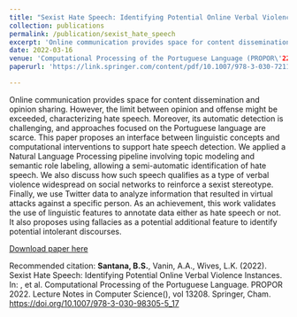 ```yaml
---
title: "Sexist Hate Speech: Identifying Potential Online Verbal Violence Instances"
collection: publications
permalink: /publication/sexist_hate_speech
excerpt: 'Online communication provides space for content dissemination and opinion sharing. However, the limit between opinion and offense might be exceeded, characterizing hate speech. Moreover, its automatic detection is challenging, and approaches focused on the Portuguese language are scarce. This paper proposes an interface between linguistic concepts and computational interventions to support hate speech detection. We applied a Natural Language Processing pipeline involving topic modeling and semantic role labeling, allowing a semi-automatic identification of hate speech. We also discuss how such speech qualifies as a type of verbal violence widespread on social networks to reinforce a sexist stereotype. Finally, we use Twitter data to analyze information that resulted in virtual attacks against a specific person. As an achievement, this work validates the use of linguistic features to annotate data either as hate speech or not. It also proposes using fallacies as a potential additional feature to identify potential intolerant discourses.'
date: 2022-03-16
venue: 'Computational Processing of the Portuguese Language (PROPOR\'22)'
paperurl: 'https://link.springer.com/content/pdf/10.1007/978-3-030-72113-8.pdf'

---
```


Online communication provides space for content dissemination and opinion sharing. However, the limit between opinion and offense might be exceeded, characterizing hate speech. Moreover, its automatic detection is challenging, and approaches focused on the Portuguese language are scarce. This paper proposes an interface between linguistic concepts and computational interventions to support hate speech detection. We applied a Natural Language Processing pipeline involving topic modeling and semantic role labeling, allowing a semi-automatic identification of hate speech. We also discuss how such speech qualifies as a type of verbal violence widespread on social networks to reinforce a sexist stereotype. Finally, we use Twitter data to analyze information that resulted in virtual attacks against a specific person. As an achievement, this work validates the use of linguistic features to annotate data either as hate speech or not. It also proposes using fallacies as a potential additional feature to identify potential intolerant discourses.

[Download paper here](https://link.springer.com/chapter/10.1007/978-3-030-98305-5_17)

Recommended citation: **Santana, B.S.**, Vanin, A.A., Wives, L.K. (2022). Sexist Hate Speech: Identifying Potential Online Verbal Violence Instances. In: , et al. Computational Processing of the Portuguese Language. PROPOR 2022. Lecture Notes in Computer Science(), vol 13208. Springer, Cham. https://doi.org/10.1007/978-3-030-98305-5_17
